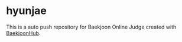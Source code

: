 # hyunjae
This is a auto push repository for Baekjoon Online Judge created with [BaekjoonHub](https://github.com/BaekjoonHub/BaekjoonHub).
